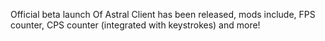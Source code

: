 Official beta launch Of Astral Client has been released, mods include, FPS counter, CPS counter (integrated with keystrokes) and more!

